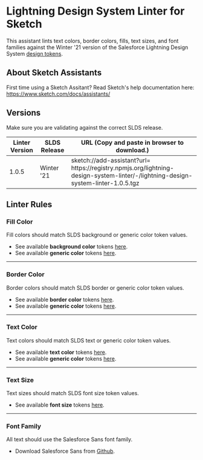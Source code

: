 # Lightning Design System Linter for Sketch

This assistant lints text colors, border colors, fills, text sizes, and font families against the
Winter '21 version of the Salesforce Lightning Design System
[design tokens](https://www.lightningdesignsystem.com/design-tokens/).

## About Sketch Assistants

First time using a Sketch Assitant? Read Sketch's help documentation here: https://www.sketch.com/docs/assistants/

## Versions

Make sure you are validating against the correct SLDS release.

| Linter Version | SLDS Release | URL (Copy and paste in browser to download.)                                                                                                      |
| -------------- | ------------ | ------------------------------------------------------------------------------------------------------------------------------------------------- |
| 1.0.5          | Winter '21   | sketch://add-assistant?url=<br/>h<span>tt</span>ps://registry.npmjs.org/lightning-design-system-linter/-/lightning-design-system-linter-1.0.5.tgz |

## Linter Rules

<h3 id='lightning-design-system-linter/fill-color'>Fill Color</h3>

Fill colors should match SLDS background or generic color token values.

- See available **background color** tokens
  [here](https://www.lightningdesignsystem.com/design-tokens/#category-background-color).
- See available **generic color** tokens
  [here](https://www.lightningdesignsystem.com/design-tokens/#category-color).

---

<h3 id='lightning-design-system-linter/border-color'>Border Color</h3>

Border colors should match SLDS border or generic color token values.

- See available **border color** tokens
  [here](https://www.lightningdesignsystem.com/design-tokens/#category-border-color).
- See available **generic color** tokens
  [here](https://www.lightningdesignsystem.com/design-tokens/#category-color).

---

<h3 id='lightning-design-system-linter/text-color'>Text Color</h3>

Text colors should match SLDS text or generic color token values.

- See available **text color** tokens
  [here](https://www.lightningdesignsystem.com/design-tokens/#category-text-color).
- See available **generic color** tokens
  [here](https://www.lightningdesignsystem.com/design-tokens/#category-color).

---

<h3 id='lightning-design-system-linter/text-size'>Text Size</h3>

Text sizes should match SLDS font size token values.

- See available **font size** tokens
  [here](https://www.lightningdesignsystem.com/design-tokens/#category-font-size).

---

<h3 id='lightning-design-system-linter/font'>Font Family</h3>

All text should use the Salesforce Sans font family.

- Download Salesforce Sans from
  [Github](https://github.com/salesforce-ux/design-system/tree/master/assets/fonts).
